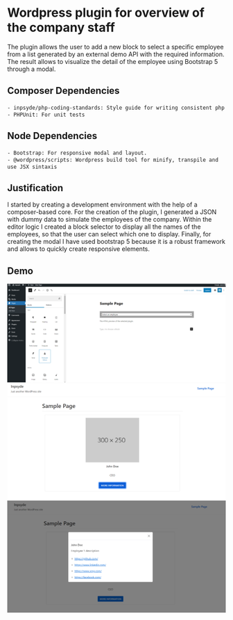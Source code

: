 # Wordpress plugin for overview of the company staff

The plugin allows the user to add a new block to select a specific employee from a list generated by an external demo API with the required information. The result allows to visualize the detail of the employee using Bootstrap 5 through a modal.

## Composer Dependencies
    - inpsyde/php-coding-standards: Style guide for writing consistent php
    - PHPUnit: For unit tests

## Node Dependencies
    - Bootstrap: For responsive modal and layout. 
    - @wordpress/scripts: Wordpress build tool for minify, transpile and use JSX sintaxis

## Justification

I started by creating a development environment with the help of a composer-based core. For the creation of the plugin, I generated a JSON with dummy data to simulate the employees of the company. Within the editor logic I created a block selector to display all the names of the employees, so that the user can select which one to display. Finally, for creating the modal I have used bootstrap 5 because it is a robust framework and allows to quickly create responsive elements.

## Demo
<img src="assets/images/capture.png">
<img src="assets/images/capture_2.png">
<img src="assets/images/capture_3.png">